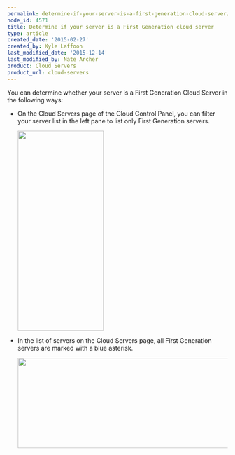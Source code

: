 ```yaml
---
permalink: determine-if-your-server-is-a-first-generation-cloud-server/
node_id: 4571
title: Determine if your server is a First Generation cloud server
type: article
created_date: '2015-02-27'
created_by: Kyle Laffoon
last_modified_date: '2015-12-14'
last_modified_by: Nate Archer
product: Cloud Servers
product_url: cloud-servers
---
```


You can determine whether your server is a First Generation Cloud Server
in the following ways:

-   On the Cloud Servers page of the Cloud Control Panel, you can filter
    your server list in the left pane to list only First Generation
    servers.

    <img src="{% asset_path cloud-servers/determine-if-your-server-is-a-first-generation-cloud-server/ServersListTypes_0.png %}" width="196" height="456" />

-   In the list of servers on the Cloud Servers page, all First
    Generation servers are marked with a blue asterisk.

    <img src="{% asset_path cloud-servers/determine-if-your-server-is-a-first-generation-cloud-server/1stvs2ndgenserversa.png %}" width="776" height="206" />
